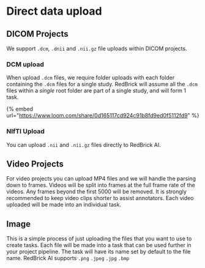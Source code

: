 # Direct data upload

## DICOM Projects

We support `.dcm`, `.dnii` and `.nii.gz` file uploads within DICOM projects.&#x20;

### DCM upload

When upload `.dcm` files, we require folder uploads with each folder containing the `.dcm` files for a single study. RedBrick will assume all the `.dcm` files within a _single_ root folder are part of a single study, and will form 1 task.&#x20;

{% embed url="https://www.loom.com/share/0d165117cd924c91b8fd9ed0f5112fd9" %}

### NIfTI Upload

You can upload `.nii` and `.nii.gz` files directly to RedBrick AI.

## Video Projects

For video projects you can upload MP4 files and we will handle the parsing down to frames. Videos will be split into frames at the full frame rate of the videos. Any frames beyond the first 5000 will be removed. It is strongly recommended to keep video clips shorter to assist annotators. Each video uploaded will be made into an individual task.

## Image

This is a simple process of just uploading the files that you want to use to create tasks. Each file will be made into a task that can be used further in your project pipeline. The task will have its name set by default to the file name. RedBrick AI supports `.png` `.jpeg` `.jpg` `.bmp`
